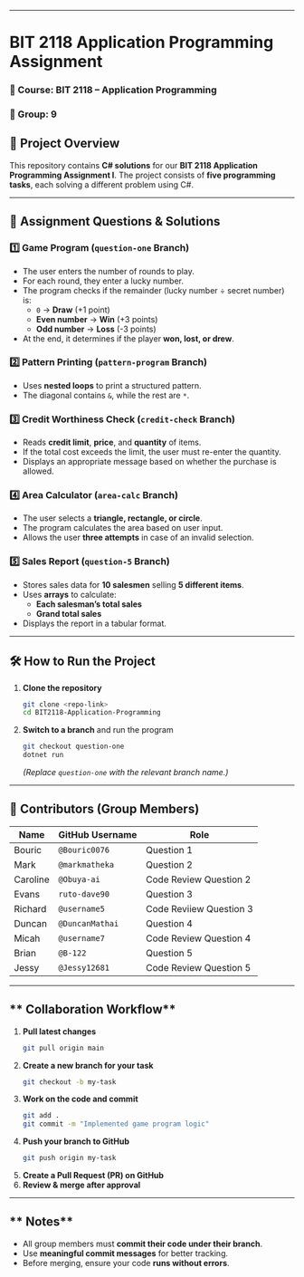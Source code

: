 
---

# **BIT 2118 Application Programming Assignment**  

### **📌 Course:** BIT 2118 – Application Programming  
### **📌 Group:** 9   

## **📖 Project Overview**  
This repository contains **C# solutions** for our **BIT 2118 Application Programming Assignment I**. The project consists of **five programming tasks**, each solving a different problem using C#.  

---

## **📜 Assignment Questions & Solutions**  

### **1️⃣ Game Program (`question-one` Branch)**  
- The user enters the number of rounds to play.  
- For each round, they enter a lucky number.  
- The program checks if the remainder (lucky number ÷ secret number) is:  
  - `0` → **Draw** (+1 point)  
  - **Even number** → **Win** (+3 points)  
  - **Odd number** → **Loss** (-3 points)  
- At the end, it determines if the player **won, lost, or drew**.  

### **2️⃣ Pattern Printing (`pattern-program` Branch)**  
- Uses **nested loops** to print a structured pattern.  
- The diagonal contains `&`, while the rest are `*`.  

### **3️⃣ Credit Worthiness Check (`credit-check` Branch)**  
- Reads **credit limit**, **price**, and **quantity** of items.  
- If the total cost exceeds the limit, the user must re-enter the quantity.  
- Displays an appropriate message based on whether the purchase is allowed.  

### **4️⃣ Area Calculator (`area-calc` Branch)**  
- The user selects a **triangle, rectangle, or circle**.  
- The program calculates the area based on user input.  
- Allows the user **three attempts** in case of an invalid selection.  

### **5️⃣ Sales Report (`question-5` Branch)**  
- Stores sales data for **10 salesmen** selling **5 different items**.  
- Uses **arrays** to calculate:  
  - **Each salesman’s total sales**  
  - **Grand total sales**  
- Displays the report in a tabular format.  

---

## **🛠️ How to Run the Project**  

1. **Clone the repository**  
   ```sh
   git clone <repo-link>
   cd BIT2118-Application-Programming
   ```
2. **Switch to a branch** and run the program  
   ```sh
   git checkout question-one
   dotnet run
   ```
   *(Replace `question-one` with the relevant branch name.)*  

---

## **👥 Contributors (Group Members)**  
| Name | GitHub Username | Role |  
|------|---------------|------|  
| Bouric | `@Bouric0076` | Question 1 |  
| Mark | `@markmatheka` | Question 2 |  
| Caroline | `@Obuya-ai` | Code Review Question 2 |  
| Evans| `ruto-dave90` | Question 3 |  
| Richard | `@username5` | Code Reviiew Question 3 |  
| Duncan | `@DuncanMathai` | Question 4 |  
| Micah | `@username7` | Code Review Question 4 |  
| Brian | `@B-122` | Question 5 |  
| Jessy | `@Jessy12681` | Code Review Question 5 |  

---

## ** Collaboration Workflow**  
1. **Pull latest changes**  
   ```sh
   git pull origin main
   ```
2. **Create a new branch for your task**  
   ```sh
   git checkout -b my-task
   ```
3. **Work on the code and commit**  
   ```sh
   git add .
   git commit -m "Implemented game program logic"
   ```
4. **Push your branch to GitHub**  
   ```sh
   git push origin my-task
   ```
5. **Create a Pull Request (PR) on GitHub**  
6. **Review & merge after approval**  

---

## ** Notes**  
- All group members must **commit their code under their branch**.  
- Use **meaningful commit messages** for better tracking.  
- Before merging, ensure your code **runs without errors**.  
